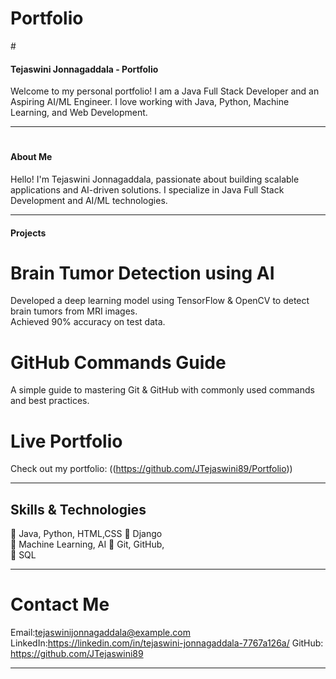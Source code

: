 # Portfolio 
#<h4> Tejaswini Jonnagaddala - Portfolio</h4>

Welcome to my personal portfolio! I am a Java Full Stack Developer and an Aspiring AI/ML Engineer. I love working with Java, Python, Machine Learning, and Web Development.

---

# <h4> About Me  </h4>
Hello! I'm Tejaswini Jonnagaddala, passionate about building scalable applications and AI-driven solutions. I specialize in Java Full Stack Development and AI/ML technologies.

---

<h4> Projects  <h4>

# Brain Tumor Detection using AI  
Developed a deep learning model using TensorFlow & OpenCV to detect brain tumors from MRI images.  
Achieved 90% accuracy on test data.  

#  GitHub Commands Guide  
A simple guide to mastering Git & GitHub with commonly used commands and best practices.  



# Live Portfolio  
Check out my portfolio: ((https://github.com/JTejaswini89/Portfolio)) 

---

##  Skills & Technologies  

🔹 Java, Python, HTML,CSS
🔹 Django  
🔹 Machine Learning, AI
🔹 Git, GitHub,  
🔹 SQL

---

#  Contact Me  
Email:tejaswinijonnagaddala@example.com  
LinkedIn:https://linkedin.com/in/tejaswini-jonnagaddala-7767a126a/
GitHub: https://github.com/JTejaswini89 

---

